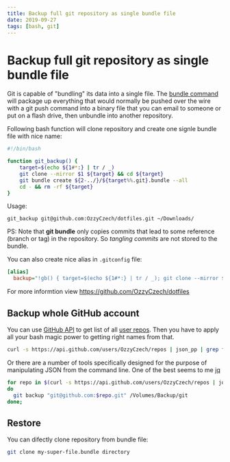 ```yaml
---
title: Backup full git repository as single bundle file
date: 2019-09-27
tags: [bash, git]
---
```


# Backup full git repository as single bundle file

Git is capable of "bundling" its data into a single file. The [bundle command](https://git-scm.com/docs/git-bundle) 
will package up everything that would normally be pushed over the wire with a git push command 
into a binary file that you can email to someone or put on a flash drive,
then unbundle into another repository.

Following bash function will clone repository and create one 
signle bundle file with nice name:

```bash
#!/bin/bash

function git_backup() {	
	target=$(echo ${1#*:} | tr / _)		
	git clone --mirror $1 ${target} && cd ${target}
	git bundle create ${2-../}/${target%%.git}.bundle --all
	cd - && rm -rf ${target}
}
```

Usage:

```
git_backup git@github.com:OzzyCzech/dotfiles.git ~/Downloads/
```

PS: Note that **git bundle** only copies commits that lead to some reference 
(branch or tag) in the repository. So *tangling commits* are not stored 
to the bundle.

You can also create nice alias in `.gitconfig` file:

```ini
[alias]
  backup="!gb() { target=$(echo ${1#*:} | tr / _); git clone --mirror $1 ${target} && cd ${target}; git bundle create ${2-../}/${target%%.git}.bundle --all; cd - && rm -rf ${target}; }; gb"
```

For more informtion view https://github.com/OzzyCzech/dotfiles


## Backup whole GitHub account

You can use [GitHub API](https://developer.github.com/v3/repos/) to get list of all [user repos](https://api.github.com/users/OzzyCzech/repos).
Then you have to apply all your bash magic power to getting right names from that.

```bash
curl -s https://api.github.com/users/OzzyCzech/repos | json_pp | grep full_name | cut -d\" -f4
```

Or there are a number of tools specifically designed for the purpose of manipulating JSON from the command line. 
One of the best seems to me [jq](https://stedolan.github.io/jq/)

```bash
for repo in $(curl -s https://api.github.com/users/OzzyCzech/repos | jq -r ".[].full_name")
do  
  git backup "git@github.com:$repo.git" /Volumes/Backup/git
done;
```

## Restore

You can difectly clone repository from bundle file:

```bash
git clone my-super-file.bundle directory
```
